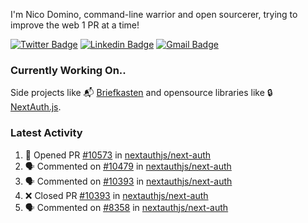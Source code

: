 
I'm Nico Domino, command-line warrior and open sourcerer, trying to improve the web 1 PR at a time!

[![Twitter Badge](https://img.shields.io/badge/-@ndom91-1ca0f1?style=flat-square&labelColor=1ca0f1&logo=twitter&logoColor=white&link=https://twitter.com/ndom91)](https://twitter.com/ndom91) [![Linkedin Badge](https://img.shields.io/badge/-ndom91-blue?style=flat-square&logo=Linkedin&logoColor=white&link=https://www.linkedin.com/in/ndom91/)](https://www.linkedin.com/in/ndom91/) [![Gmail Badge](https://img.shields.io/badge/-yo@ndo.dev-c14438?style=flat-square&logo=mail.ru&logoColor=white&link=mailto:yo@ndo.dev)](mailto:yo@ndo.dev)

### Currently Working On..

Side projects like 📬 [Briefkasten](https://briefkastenhq.com) and opensource libraries like 🔒 [NextAuth.js](https://github.com/nextauthjs/next-auth).

<!--START_SECTION_PROFILE_VIEWS:readme-info-->
<!--END_SECTION_PROFILE_VIEWS:readme-info-->

<!--START_SECTION_DAILY_COMMIT:readme-info-->
<!--END_SECTION_DAILY_COMMIT:readme-info-->

<!--START_SECTION_WEEKLY_COMMIT:readme-info-->
<!--END_SECTION_WEEKLY_COMMIT:readme-info-->

### Latest Activity

<!--START_SECTION:activity-->
1. 💪 Opened PR [#10573](https://github.com/nextauthjs/next-auth/pull/10573) in [nextauthjs/next-auth](https://github.com/nextauthjs/next-auth)
2. 🗣 Commented on [#10479](https://github.com/nextauthjs/next-auth/pull/10479#issuecomment-2053599401) in [nextauthjs/next-auth](https://github.com/nextauthjs/next-auth)
3. 🗣 Commented on [#10393](https://github.com/nextauthjs/next-auth/pull/10393#issuecomment-2053594102) in [nextauthjs/next-auth](https://github.com/nextauthjs/next-auth)
4. ❌ Closed PR [#10393](https://github.com/nextauthjs/next-auth/pull/10393) in [nextauthjs/next-auth](https://github.com/nextauthjs/next-auth)
5. 🗣 Commented on [#8358](https://github.com/nextauthjs/next-auth/issues/8358#issuecomment-2052316081) in [nextauthjs/next-auth](https://github.com/nextauthjs/next-auth)
<!--END_SECTION:activity-->
